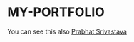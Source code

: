 # MY-PORTFOLIO
You can see this also <a href="https://prabhats.netlify.app/"> Prabhat Srivastava </a>
